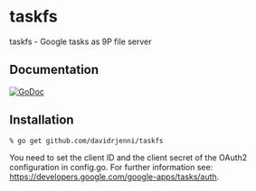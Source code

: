 # taskfs

taskfs - Google tasks as 9P file server

## Documentation

[![GoDoc](https://godoc.org/github.com/davidrjenni/taskfs?status.svg)](https://godoc.org/github.com/davidrjenni/taskfs)

## Installation

```
% go get github.com/davidrjenni/taskfs
```

You need to set the client ID and the client secret of the OAuth2 configuration in config.go.
For further information see: https://developers.google.com/google-apps/tasks/auth.
